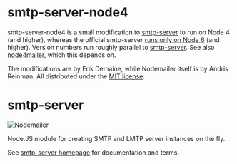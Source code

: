 # smtp-server-node4

smtp-server-node4 is a small modification to
[smtp-server](https://nodemailer.com/extras/smtp-server/)
to run on Node 4 (and higher), whereas the official
smtp-server [runs only on Node 6](https://nodemailer.com/about/#requirements)
(and higher).
Version numbers run roughly parallel to
[smtp-server](https://www.npmjs.com/package/smtp-server).
See also [node4mailer](https://github.com/edemaine/node4mailer),
which this depends on.

The modifications are by Erik Demaine, while Nodemailer itself
is by Andris Reinman.  All distributed under the [MIT license](./LICENSE).

# smtp-server

![Nodemailer](https://raw.githubusercontent.com/nodemailer/nodemailer/master/assets/nm_logo_200x136.png)

Node.JS module for creating SMTP and LMTP server instances on the fly.

See [smtp-server homepage](https://nodemailer.com/extras/smtp-server/) for documentation and terms.

